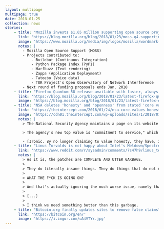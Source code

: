```yaml
---
layout: multipage
multipage: true
date: 2018-01-25
collection: news
stories:
    - title: "Mozilla invests $1.65 million supporting open source projects in 2017"
      link: 'https://blog.mozilla.org/blog/2018/01/23/moss-q4-supporting-python-ecosystem/'
      image: 'https://www.mozilla.org/media/img/logos/mozilla/wordmark-dark.731d4dab7347.svg'
      notes: |
        - Mozilla Open Source Support (MOSS)
        - Projects contributed to:
            - Buildbot (Continuous Integration)
            - Python Package Index (PyPI)
            - Harfbuzz (Text rendering)
            - Zappa (Application Deployment)
            - Tatoebo (Voice data)
            - TOR Project's Open Observatory of Network Interference
        - Next round of funding proposals ends Jan. 2018
    - title: "Firefox Quantum 58 release available with faster, always-on privacy with opt-in Tracking Protection and new features"
      link: 'https://blog.mozilla.org/blog/2018/01/23/latest-firefox-quantum-release-now-available-with-new-features/'
      image: 'https://blog.mozilla.org/blog/2018/01/23/latest-firefox-quantum-release-now-available-with-new-features/'
    - title: "NSA deletes 'honesty' and 'openness' from stated 'core values'"
      link: 'https://theintercept.com/2018/01/24/nsa-core-values-honesty-deleted/'
      image: 'https://cdn01.theintercept.com/wp-uploads/sites/1/2018/01/NSA-michael-roger-1516652208-article-header.jpg'
      notes: |
        > The National Security Agency maintains a page on its website that outlines its mission statement. But earlier this month, the agency made a discreet change: It removed "honesty" as its top priority.

        > The agency's new top value is "commitment to service," which it says means "execllence in the pursuit of our critical mission."

        - [Ironic. By no longer claiming to value honesty, they have, in fact, become more honest.](https://www.reddit.com/r/technology/comments/7so10f/nsa_deletes_honesty_and_openness_from_core_values/dt66t4h/)
    - title: "Linus Torvalds is not happy about Intel's Meldown/Spectre patches"
      link: 'https://www.reddit.com/r/sysadmin/comments/7s47h9/linus_torvalds_is_not_happy_about_intels/'
      notes: |
        > As it is, the patches are COMPLETE AND UTTER GARBAGE.
        >
        > They do literally insane things. They do things that do not make sense. That makes all your arguments questionable and suspicious. The patches do things that are not sane.
        >
        > WHAT THE F*CK IS GOING ON?
        >
        > And that's actually ignoring the much worse issue, namely that the whole hardware interface is literally mis-designed by morons.
        >
        > [...]
        >
        > I think we need something better than this garbage.
    - title: "Bitcoin.org finally updates sites to remove false claims"
      link: 'https://bitcoin.org/en/'
      image: 'https://i.imgur.com/uA4VTYr.jpg'
---
```

